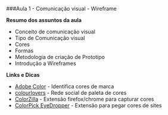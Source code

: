 ###Aula 1 - Comunicação visual - Wireframe

**Resumo dos assuntos da aula**

- Conceito de comunicação visual
- Tipo de Comunicação visual
- Cores
- Formas
- Metodologia de criação de Prototipo
- Introdução a Wireframes

**Links e Dicas**

- [Adobe Color](https://color.adobe.com/pt/) - Identifica cores de marca
- [colourlovers](http://www.colourlovers.com/) - Rede social de paleta de cores
- [ColorZilla](http://www.colorzilla.com/) - Extensão firefox/chrome para capturar cores
- [ColorPick EyeDropper](https://chrome.google.com/webstore/detail/colorpick-eyedropper/ohcpnigalekghcmgcdcenkpelffpdolg) - Extensão para pegar cores de sites